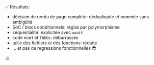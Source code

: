 <div style="height:100px">&nbsp;</div>

✅ Résultats:

- décision de rendu de page complète: dédupliquée et nommée sans ambigüité
- SoC / blocs conditionnels: réglés par polymorphisme
- séquentialité: explicitée avec `await`
- code mort et `TODO`s: débarrassés
- taille des fichiers et des fonctions: réduite
- ... et pas de regressions fonctionnelles 😎

[→](12-conseils.md)
